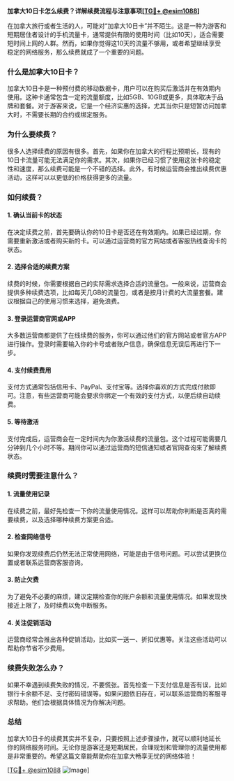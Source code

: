 **加拿大10日卡怎么续费？详解续费流程与注意事项[[TG💪+ @esim1088](https://t.me/s/esim1088)]**

在加拿大旅行或者生活的人，可能对“加拿大10日卡”并不陌生。这是一种为游客和短期居住者设计的手机流量卡，通常提供有限的使用时间（比如10天），适合需要短时间上网的人群。然而，如果你觉得这10天的流量不够用，或者希望继续享受稳定的网络服务，那么续费就成了一个重要的问题。

### **什么是加拿大10日卡？**

加拿大10日卡是一种预付费的移动数据卡，用户可以在购买后激活并在有效期内使用。这种卡通常包含一定的流量额度，比如5GB、10GB或更多，具体取决于品牌和套餐。对于游客来说，它是一个经济实惠的选择，尤其当你只是短暂访问加拿大时，不需要长期的合约或绑定服务。

### **为什么要续费？**

很多人选择续费的原因有很多。首先，如果你在加拿大的行程比预期长，现有的10日卡流量可能无法满足你的需求。其次，如果你已经习惯了使用这张卡的稳定性和速度，那么续费可能是一个不错的选择。此外，有时候运营商会推出续费优惠活动，这样可以以更低的价格获得更多的流量。

### **如何续费？**

#### **1. 确认当前卡的状态**

在决定续费之前，首先要确认你的10日卡是否还在有效期内。如果已经过期，你需要重新激活或者购买新的卡。可以通过运营商的官方网站或者客服热线查询卡的状态。

#### **2. 选择合适的续费方案**

续费的时候，你需要根据自己的实际需求选择合适的流量包。一般来说，运营商会提供多种续费选项，比如每天几GB的流量包，或者是按月计费的大流量套餐。建议根据自己的使用习惯来选择，避免浪费。

#### **3. 登录运营商官网或APP**

大多数运营商都提供了在线续费的服务，你可以通过他们的官方网站或者官方APP进行操作。登录时需要输入你的卡号或者账户信息，确保信息无误后再进行下一步。

#### **4. 支付续费费用**

支付方式通常包括信用卡、PayPal、支付宝等。选择你喜欢的方式完成付款即可。注意，有些运营商可能会要求你绑定一个有效的支付方式，以便后续自动续费。

#### **5. 等待激活**

支付完成后，运营商会在一定时间内为你激活续费的流量包。这个过程可能需要几分钟到几个小时不等。期间你可以通过运营商的短信通知或者官网查询来了解续费状态。

### **续费时需要注意什么？**

#### **1. 流量使用记录**

在续费之前，最好先检查一下你的流量使用情况。这样可以帮助你判断是否真的需要续费，以及选择哪种续费方案更合适。

#### **2. 检查网络信号**

如果你发现续费后仍然无法正常使用网络，可能是由于信号问题。可以尝试更换位置或者联系运营商客服咨询。

#### **3. 防止欠费**

为了避免不必要的麻烦，建议定期检查你的账户余额和流量使用情况。如果发现快接近上限了，及时续费以免中断服务。

#### **4. 关注促销活动**

运营商经常会推出各种促销活动，比如买一送一、折扣优惠等。关注这些活动可以帮助你节省不少费用。

### **续费失败怎么办？**

如果不幸遇到续费失败的情况，不要慌张。首先检查一下支付信息是否有误，比如银行卡余额不足、支付密码错误等。如果问题依旧存在，可以联系运营商的客服寻求帮助。他们会根据具体情况为你解决问题。

### **总结**

加拿大10日卡的续费其实并不复杂，只要按照上述步骤操作，就可以顺利地延长你的网络服务时间。无论你是游客还是短期居民，合理规划和管理你的流量使用都是非常重要的。希望这篇文章能帮助你在加拿大畅享无忧的网络体验！

[[TG💪+ @esim1088](https://t.me/s/esim1088) ![Image](https://i.postimg.cc/4NQfJmqS/Snipaste-2025-05-13-00-14-12.png)]